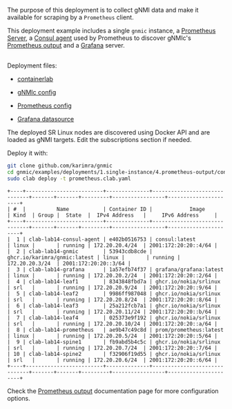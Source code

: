 The purpose of this deployment is to collect gNMI data and make it available for scraping by a `Prometheus` client.

This deployment example includes a single `gnmic` instance, a [Prometheus Server](https://prometheus.io/), a [Consul agent](https://www.consul.io/docs/agent) used by Prometheus to discover gNMIc's [Prometheus output](../../../user_guide/outputs/prometheus_output.md) and a [Grafana](https://grafana.com/docs/) server.

<div class="mxgraph" style="max-width:100%;border:1px solid transparent;margin:0 auto; display:block;" data-mxgraph="{&quot;page&quot;:3,&quot;zoom&quot;:1.4,&quot;highlight&quot;:&quot;#0000ff&quot;,&quot;nav&quot;:true,&quot;check-visible-state&quot;:true,&quot;resize&quot;:true,&quot;url&quot;:&quot;https://raw.githubusercontent.com/karimra/gnmic/diagrams/diagrams/clab_deployments.drawio&quot;}"></div>

<script type="text/javascript" src="https://cdn.jsdelivr.net/gh/hellt/drawio-js@main/embed2.js?&fetch=https%3A%2F%2Fraw.githubusercontent.com%2Fkarimra%2Fgnmic%2Fdiagrams%2Fclab_deployments.drawio" async></script>

Deployment files:

- [containerlab](https://github.com/karimra/gnmic/blob/main/examples/deployments/1.single-instance/4.prometheus-output/containerlab/prometheus.clab.yaml)

- [gNMIc config](https://github.com/karimra/gnmic/blob/main/examples/deployments/1.single-instance/4.prometheus-output/containerlab/gnmic.yaml)

- [Prometheus config](https://github.com/karimra/gnmic/blob/main/examples/deployments/1.single-instance/4.prometheus-output/containerlab/prometheus/prometheus.yaml)

- [Grafana datasource](https://github.com/karimra/gnmic/blob/main/examples/deployments/1.single-instance/4.prometheus-output/containerlab/grafana/datasources/datasource.yaml)

The deployed SR Linux nodes are discovered using Docker API and are loaded as gNMI targets.
Edit the subscriptions section if needed.

Deploy it with:

```bash
git clone github.com/karimra/gnmic
cd gnmic/examples/deployments/1.single-instance/4.prometheus-output/containerlab
sudo clab deploy -t prometheus.clab.yaml
```

```text
+----+-------------------------+--------------+------------------------------+-------+-------+---------+-----------------+----------------------+
| #  |          Name           | Container ID |            Image             | Kind  | Group |  State  |  IPv4 Address   |     IPv6 Address     |
+----+-------------------------+--------------+------------------------------+-------+-------+---------+-----------------+----------------------+
|  1 | clab-lab14-consul-agent | e402b0516753 | consul:latest                | linux |       | running | 172.20.20.4/24  | 2001:172:20:20::4/64 |
|  2 | clab-lab14-gnmic        | 53943cdb8cde | ghcr.io/karimra/gnmic:latest | linux |       | running | 172.20.20.3/24  | 2001:172:20:20::3/64 |
|  3 | clab-lab14-grafana      | 1a57efb74f37 | grafana/grafana:latest       | linux |       | running | 172.20.20.2/24  | 2001:172:20:20::2/64 |
|  4 | clab-lab14-leaf1        | 8343848fbd7a | ghcr.io/nokia/srlinux        | srl   |       | running | 172.20.20.9/24  | 2001:172:20:20::9/64 |
|  5 | clab-lab14-leaf2        | 9986ff987048 | ghcr.io/nokia/srlinux        | srl   |       | running | 172.20.20.8/24  | 2001:172:20:20::8/64 |
|  6 | clab-lab14-leaf3        | 25a212fcb7a1 | ghcr.io/nokia/srlinux        | srl   |       | running | 172.20.20.11/24 | 2001:172:20:20::b/64 |
|  7 | clab-lab14-leaf4        | 025373e9f192 | ghcr.io/nokia/srlinux        | srl   |       | running | 172.20.20.10/24 | 2001:172:20:20::a/64 |
|  8 | clab-lab14-prometheus   | ae9b47c49c8d | prom/prometheus:latest       | linux |       | running | 172.20.20.5/24  | 2001:172:20:20::5/64 |
|  9 | clab-lab14-spine1       | fb9abd5b4c5c | ghcr.io/nokia/srlinux        | srl   |       | running | 172.20.20.7/24  | 2001:172:20:20::7/64 |
| 10 | clab-lab14-spine2       | f32906f19d55 | ghcr.io/nokia/srlinux        | srl   |       | running | 172.20.20.6/24  | 2001:172:20:20::6/64 |
+----+-------------------------+--------------+------------------------------+-------+-------+---------+-----------------+----------------------+
```

Check the [Prometheus output](../../../user_guide/outputs/prometheus_output.md) documentation page for more configuration options.
